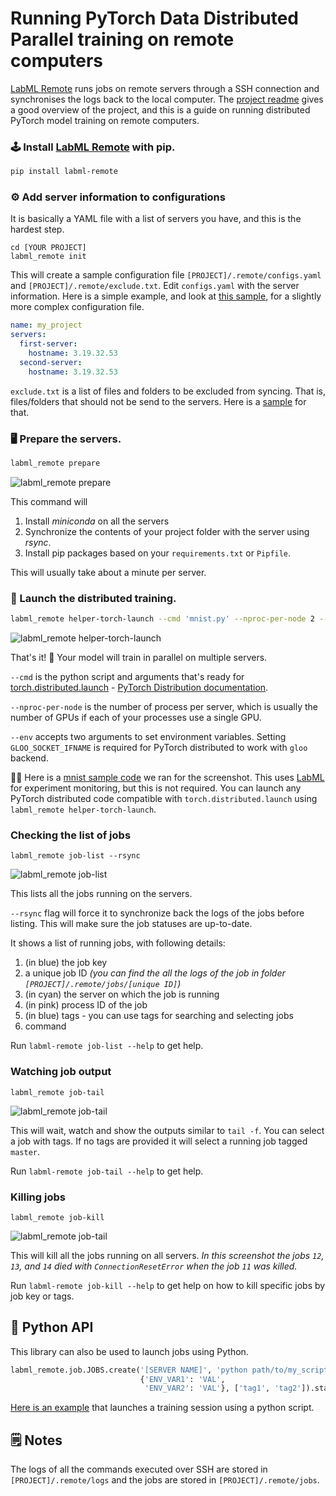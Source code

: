 # Running PyTorch Data Distributed Parallel training on remote computers

[LabML Remote](https://github.com/lab-ml/remote) runs jobs on remote servers
through a SSH connection and synchronises
the logs back to the local computer.
The [project readme](https://github.com/lab-ml/remote/blob/master/readme.md)
gives a good overview of the project,
and this is a guide on running distributed PyTorch model training on remote computers.

### 🕹  Install [LabML Remote](https://github.com/lab-ml/remote) with pip.

```bash
pip install labml-remote
```

### ⚙️  Add server information to configurations

It is basically a YAML file with a list of servers you have,
and this is the hardest step.

```
cd [YOUR PROJECT]
labml_remote init
```

This will create a sample configuration file `[PROJECT]/.remote/configs.yaml` and `[PROJECT]/.remote/exclude.txt`.
Edit `configs.yaml` with the server information.
Here is a simple example,
and look at [this sample](https://github.com/lab-ml/remote/blob/master/sample/.remote/configs.yaml),
for a slightly more complex configuration file.

```yaml
name: my_project
servers:
  first-server:
    hostname: 3.19.32.53
  second-server:
    hostname: 3.19.32.53
```

`exclude.txt` is a list of files and folders to be excluded from syncing.
That is, files/folders that should not be send to the servers.
Here is a [sample](https://github.com/lab-ml/remote/blob/master/sample/.remote/exclude.txt) for that.

### 🖥  Prepare the servers.

```bash
labml_remote prepare
```

![labml_remote prepare](https://github.com/lab-ml/remote/raw/master/notes/ddp-prepare-servers.png)

This command will
1. Install *miniconda* on all the servers
2. Synchronize the contents of your project folder with the server using *rsync*.
3. Install pip packages based on your `requirements.txt` or `Pipfile`.

This will usually take about a minute per server.

### 🚀  Launch the distributed training.

```bash
labml_remote helper-torch-launch --cmd 'mnist.py' --nproc-per-node 2 --env GLOO_SOCKET_IFNAME enp1s0
```

![labml_remote helper-torch-launch](https://github.com/lab-ml/remote/raw/master/notes/ddp-launch.png)

That's it! 🎉 Your model will train in parallel on multiple servers.

`--cmd` is the python script and arguments that's ready for
[torch.distributed.launch](https://github.com/pytorch/pytorch/blob/master/torch/distributed/launch.py) - 
[PyTorch Distribution documentation](https://pytorch.org/docs/stable/distributed.html).

`--nproc-per-node` is the number of process per server, which is usually the number of GPUs
if each of your processes use a single GPU.

`--env`  accepts two arguments to set environment variables.
Setting `GLOO_SOCKET_IFNAME` is required
for PyTorch distributed to work with `gloo` backend.

👨‍🏫 Here is a [mnist sample code](https://github.com/lab-ml/remote/blob/master/sample/mnist.py)
 we ran for the screenshot.
This uses [LabML](https://github.com/lab-ml/labml) for experiment monitoring,
 but this is not required.
You can launch any PyTorch distributed code compatible with `torch.distributed.launch` using
`labml_remote helper-torch-launch`.

### Checking the list of jobs

```
labml_remote job-list --rsync
```

![labml_remote job-list](https://github.com/lab-ml/remote/raw/master/notes/ddp-job-list.png)

This lists all the jobs running on the servers.

`--rsync` flag will force it to synchronize back the logs of the jobs before listing.
This will make sure the job statuses are up-to-date.

It shows a list of running jobs, with following details:
1. (in blue) the job key
2. a unique job ID *(you can find the all the logs of the job in folder `[PROJECT]/.remote/jobs/[unique ID]`)*
3. (in cyan) the server on which the job is running 
4. (in pink) process ID of the job
5. (in blue) tags - you can use tags for searching and selecting jobs
6. command

Run `labml-remote job-list --help` to get help.

### Watching job output

```
labml_remote job-tail
```

![labml_remote job-tail](https://github.com/lab-ml/remote/raw/master/notes/ddp-tail.png)

This will wait, watch and show the outputs similar to `tail -f`.
You can select a job with tags.
If no tags are provided it will select a running job tagged `master`.

Run `labml-remote job-tail --help` to get help.

### Killing jobs

```
labml_remote job-kill
```

![labml_remote job-tail](https://github.com/lab-ml/remote/raw/master/notes/ddp-kill.png)

This will kill all the jobs running on all servers.
*In this screenshot the jobs `12`, `13`, and `14` died with `ConnectionResetError` when
the job `11` was killed.*

Run `labml-remote job-kill --help` to get help on how to kill specific jobs by job key or tags.

## 🐍  Python API

This library can also be used to launch jobs using Python.

```python
labml_remote.job.JOBS.create('[SERVER NAME]', 'python path/to/my_script.py',
                             {'ENV_VAR1': 'VAL',
                              'ENV_VAR2': 'VAL'}, ['tag1', 'tag2']).start()
```

[Here is an example](https://github.com/lab-ml/remote/blob/master/sample/api_sample.py)
 that launches a training session using a python script.

## 🗒  Notes

The logs of all the commands executed over SSH are stored in `[PROJECT]/.remote/logs` and the jobs 
are stored in `[PROJECT]/.remote/jobs`.